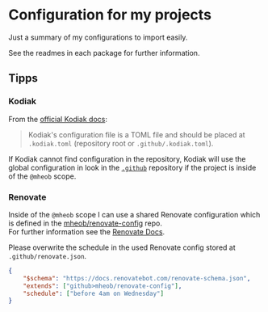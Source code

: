 # Configuration for my projects

Just a summary of my configurations to import easily.

See the readmes in each package for further information.

## Tipps

### Kodiak

From the [official Kodiak docs](https://kodiakhq.com/docs/config-reference):

> Kodiak's configuration file is a TOML file and should be placed at `.kodiak.toml` (repository root or `.github/.kodiak.toml`).

If Kodiak cannot find configuration in the repository, Kodiak will use the global configuration in look in the [`.github`](https://github.com/mheob/.github) repository if the project is inside of the `@mheob` scope.

### Renovate

Inside of the `@mheob` scope I can use a shared Renovate configuration which is defined in the [mheob/renovate-config](https://github.com/mheob/renovate-config) repo.\
For further information see the [Renovate Docs](https://docs.renovatebot.com/config-presets).

Please overwrite the schedule in the used Renovate config stored at `.github/renovate.json`.

```json
{
	"$schema": "https://docs.renovatebot.com/renovate-schema.json",
	"extends": ["github>mheob/renovate-config"],
	"schedule": ["before 4am on Wednesday"]
}
```
